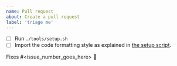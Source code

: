 ```yaml
---
name: Pull request
about: Create a pull request
label: 'triage me'
---
```

- [ ] Run `./tools/setup.sh`
- [ ] Import the code formatting style as explained in [the setup script](/git-hooks/setup.sh#L22).

Fixes #<issue_number_goes_here> 🦕
